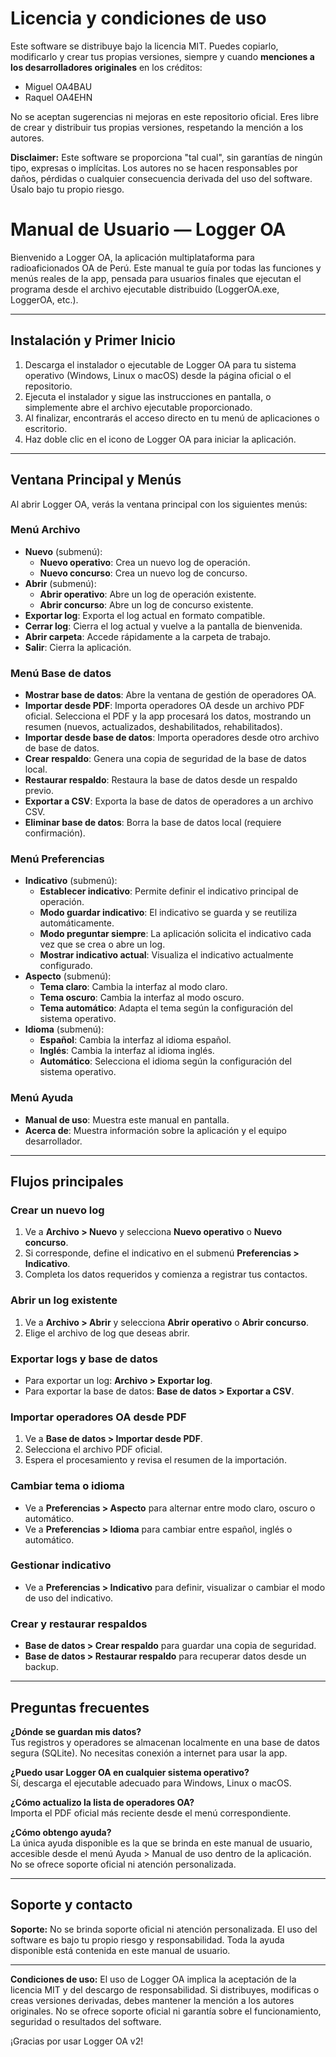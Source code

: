 # Licencia y condiciones de uso

Este software se distribuye bajo la licencia MIT. Puedes copiarlo, modificarlo y crear tus propias versiones, siempre y cuando **menciones a los desarrolladores originales** en los créditos:

- Miguel OA4BAU
- Raquel OA4EHN

No se aceptan sugerencias ni mejoras en este repositorio oficial. Eres libre de crear y distribuir tus propias versiones, respetando la mención a los autores.

**Disclaimer:** Este software se proporciona "tal cual", sin garantías de ningún tipo, expresas o implícitas. Los autores no se hacen responsables por daños, pérdidas o cualquier consecuencia derivada del uso del software. Úsalo bajo tu propio riesgo.

# Manual de Usuario — Logger OA

Bienvenido a Logger OA, la aplicación multiplataforma para radioaficionados OA de Perú. Este manual te guía por todas las funciones y menús reales de la app, pensada para usuarios finales que ejecutan el programa desde el archivo ejecutable distribuido (LoggerOA.exe, LoggerOA, etc.).

---

## Instalación y Primer Inicio

1. Descarga el instalador o ejecutable de Logger OA para tu sistema operativo (Windows, Linux o macOS) desde la página oficial o el repositorio.
2. Ejecuta el instalador y sigue las instrucciones en pantalla, o simplemente abre el archivo ejecutable proporcionado.
3. Al finalizar, encontrarás el acceso directo en tu menú de aplicaciones o escritorio.
4. Haz doble clic en el icono de Logger OA para iniciar la aplicación.

---

## Ventana Principal y Menús

Al abrir Logger OA, verás la ventana principal con los siguientes menús:


### Menú Archivo
- **Nuevo** (submenú):
	- **Nuevo operativo**: Crea un nuevo log de operación.
	- **Nuevo concurso**: Crea un nuevo log de concurso.
- **Abrir** (submenú):
	- **Abrir operativo**: Abre un log de operación existente.
	- **Abrir concurso**: Abre un log de concurso existente.
- **Exportar log**: Exporta el log actual en formato compatible.
- **Cerrar log**: Cierra el log actual y vuelve a la pantalla de bienvenida.
- **Abrir carpeta**: Accede rápidamente a la carpeta de trabajo.
- **Salir**: Cierra la aplicación.

### Menú Base de datos
- **Mostrar base de datos**: Abre la ventana de gestión de operadores OA.
- **Importar desde PDF**: Importa operadores OA desde un archivo PDF oficial. Selecciona el PDF y la app procesará los datos, mostrando un resumen (nuevos, actualizados, deshabilitados, rehabilitados).
- **Importar desde base de datos**: Importa operadores desde otro archivo de base de datos.
- **Crear respaldo**: Genera una copia de seguridad de la base de datos local.
- **Restaurar respaldo**: Restaura la base de datos desde un respaldo previo.
- **Exportar a CSV**: Exporta la base de datos de operadores a un archivo CSV.
- **Eliminar base de datos**: Borra la base de datos local (requiere confirmación).

### Menú Preferencias
- **Indicativo** (submenú):
	- **Establecer indicativo**: Permite definir el indicativo principal de operación.
	- **Modo guardar indicativo**: El indicativo se guarda y se reutiliza automáticamente.
	- **Modo preguntar siempre**: La aplicación solicita el indicativo cada vez que se crea o abre un log.
	- **Mostrar indicativo actual**: Visualiza el indicativo actualmente configurado.
- **Aspecto** (submenú):
	- **Tema claro**: Cambia la interfaz al modo claro.
	- **Tema oscuro**: Cambia la interfaz al modo oscuro.
	- **Tema automático**: Adapta el tema según la configuración del sistema operativo.
- **Idioma** (submenú):
	- **Español**: Cambia la interfaz al idioma español.
	- **Inglés**: Cambia la interfaz al idioma inglés.
	- **Automático**: Selecciona el idioma según la configuración del sistema operativo.

### Menú Ayuda
- **Manual de uso**: Muestra este manual en pantalla.
- **Acerca de**: Muestra información sobre la aplicación y el equipo desarrollador.

---

## Flujos principales


### Crear un nuevo log
1. Ve a **Archivo > Nuevo** y selecciona **Nuevo operativo** o **Nuevo concurso**.
2. Si corresponde, define el indicativo en el submenú **Preferencias > Indicativo**.
3. Completa los datos requeridos y comienza a registrar tus contactos.

### Abrir un log existente
1. Ve a **Archivo > Abrir** y selecciona **Abrir operativo** o **Abrir concurso**.
2. Elige el archivo de log que deseas abrir.

### Exportar logs y base de datos
- Para exportar un log: **Archivo > Exportar log**.
- Para exportar la base de datos: **Base de datos > Exportar a CSV**.

### Importar operadores OA desde PDF
1. Ve a **Base de datos > Importar desde PDF**.
2. Selecciona el archivo PDF oficial.
3. Espera el procesamiento y revisa el resumen de la importación.

### Cambiar tema o idioma
- Ve a **Preferencias > Aspecto** para alternar entre modo claro, oscuro o automático.
- Ve a **Preferencias > Idioma** para cambiar entre español, inglés o automático.

### Gestionar indicativo
- Ve a **Preferencias > Indicativo** para definir, visualizar o cambiar el modo de uso del indicativo.

### Crear y restaurar respaldos
- **Base de datos > Crear respaldo** para guardar una copia de seguridad.
- **Base de datos > Restaurar respaldo** para recuperar datos desde un backup.

---

## Preguntas frecuentes

**¿Dónde se guardan mis datos?**  
Tus registros y operadores se almacenan localmente en una base de datos segura (SQLite). No necesitas conexión a internet para usar la app.

**¿Puedo usar Logger OA en cualquier sistema operativo?**  
Sí, descarga el ejecutable adecuado para Windows, Linux o macOS.

**¿Cómo actualizo la lista de operadores OA?**  
Importa el PDF oficial más reciente desde el menú correspondiente.

**¿Cómo obtengo ayuda?**  
La única ayuda disponible es la que se brinda en este manual de usuario, accesible desde el menú Ayuda > Manual de uso dentro de la aplicación. No se ofrece soporte oficial ni atención personalizada.

---

## Soporte y contacto

**Soporte:**
No se brinda soporte oficial ni atención personalizada. El uso del software es bajo tu propio riesgo y responsabilidad. Toda la ayuda disponible está contenida en este manual de usuario.


---

**Condiciones de uso:**
El uso de Logger OA implica la aceptación de la licencia MIT y del descargo de responsabilidad. Si distribuyes, modificas o creas versiones derivadas, debes mantener la mención a los autores originales. No se ofrece soporte oficial ni garantía sobre el funcionamiento, seguridad o resultados del software.

¡Gracias por usar Logger OA v2!
